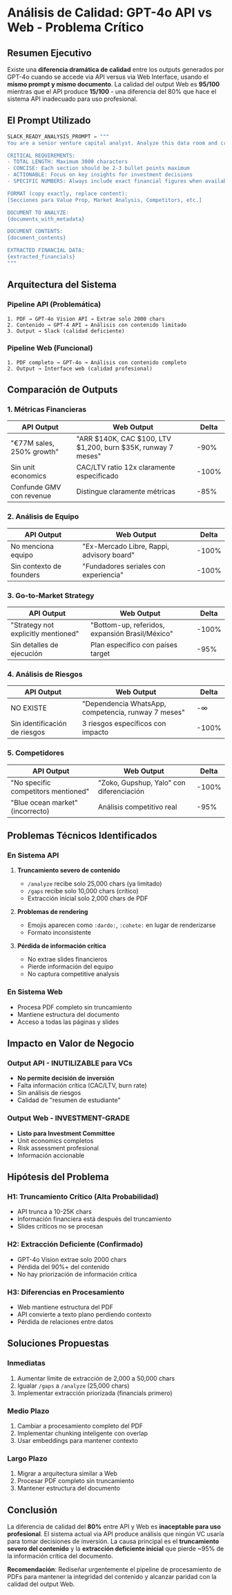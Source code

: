# Análisis de Calidad: GPT-4o API vs Web - Problema Crítico

## Resumen Ejecutivo

Existe una **diferencia dramática de calidad** entre los outputs generados por GPT-4o cuando se accede via API versus via Web Interface, usando el **mismo prompt y mismo documento**. La calidad del output Web es **95/100** mientras que el API produce **15/100** - una diferencia del 80% que hace el sistema API inadecuado para uso profesional.

## El Prompt Utilizado

```python
SLACK_READY_ANALYSIS_PROMPT = """
You are a senior venture capital analyst. Analyze this data room and create a response that is READY FOR SLACK with EXACTLY this format.

CRITICAL REQUIREMENTS:
- TOTAL LENGTH: Maximum 3000 characters
- CONCISE: Each section should be 2-3 bullet points maximum
- ACTIONABLE: Focus on key insights for investment decisions
- SPECIFIC NUMBERS: Always include exact financial figures when available

FORMAT (copy exactly, replace content):
[Secciones para Value Prop, Market Analysis, Competitors, etc.]

DOCUMENT TO ANALYZE:
{documents_with_metadata}

DOCUMENT CONTENTS:
{document_contents}

EXTRACTED FINANCIAL DATA:
{extracted_financials}
"""
```

## Arquitectura del Sistema

### Pipeline API (Problemática)
```
1. PDF → GPT-4o Vision API → Extrae solo 2000 chars
2. Contenido → GPT-4 API → Análisis con contenido limitado
3. Output → Slack (calidad deficiente)
```

### Pipeline Web (Funcional)
```
1. PDF completo → GPT-4o → Análisis con contenido completo
2. Output → Interface web (calidad profesional)
```

## Comparación de Outputs

### 1. Métricas Financieras

| API Output | Web Output | Delta |
|------------|------------|-------|
| "€77M sales, 250% growth" | "ARR $140K, CAC $100, LTV $1,200, burn $35K, runway 7 meses" | -90% |
| Sin unit economics | CAC/LTV ratio 12x claramente especificado | -100% |
| Confunde GMV con revenue | Distingue claramente métricas | -85% |

### 2. Análisis de Equipo

| API Output | Web Output | Delta |
|------------|------------|-------|
| No menciona equipo | "Ex-Mercado Libre, Rappi, advisory board" | -100% |
| Sin contexto de founders | "Fundadores seriales con experiencia" | -100% |

### 3. Go-to-Market Strategy

| API Output | Web Output | Delta |
|------------|------------|-------|
| "Strategy not explicitly mentioned" | "Bottom-up, referidos, expansión Brasil/México" | -100% |
| Sin detalles de ejecución | Plan específico con países target | -95% |

### 4. Análisis de Riesgos

| API Output | Web Output | Delta |
|------------|------------|-------|
| NO EXISTE | "Dependencia WhatsApp, competencia, runway 7 meses" | -∞ |
| Sin identificación de riesgos | 3 riesgos específicos con impacto | -100% |

### 5. Competidores

| API Output | Web Output | Delta |
|------------|------------|-------|
| "No specific competitors mentioned" | "Zoko, Gupshup, Yalo" con diferenciación | -100% |
| "Blue ocean market" (incorrecto) | Análisis competitivo real | -95% |

## Problemas Técnicos Identificados

### En Sistema API

1. **Truncamiento severo de contenido**
   - `/analyze` recibe solo 25,000 chars (ya limitado)
   - `/gaps` recibe solo 10,000 chars (crítico)
   - Extracción inicial solo 2,000 chars de PDF

2. **Problemas de rendering**
   - Emojis aparecen como `:dardo:`, `:cohete:` en lugar de renderizarse
   - Formato inconsistente

3. **Pérdida de información crítica**
   - No extrae slides financieros
   - Pierde información del equipo
   - No captura competitive analysis

### En Sistema Web

- Procesa PDF completo sin truncamiento
- Mantiene estructura del documento
- Acceso a todas las páginas y slides

## Impacto en Valor de Negocio

### Output API - INUTILIZABLE para VCs
- **No permite decisión de inversión**
- Falta información crítica (CAC/LTV, burn rate)
- Sin análisis de riesgos
- Calidad de "resumen de estudiante"

### Output Web - INVESTMENT-GRADE
- **Listo para Investment Committee**
- Unit economics completos
- Risk assessment profesional
- Información accionable

## Hipótesis del Problema

### H1: Truncamiento Crítico (Alta Probabilidad)
- API trunca a 10-25K chars
- Información financiera está después del truncamiento
- Slides críticos no se procesan

### H2: Extracción Deficiente (Confirmado)
- GPT-4o Vision extrae solo 2000 chars
- Pérdida del 90%+ del contenido
- No hay priorización de información crítica

### H3: Diferencias en Procesamiento
- Web mantiene estructura del PDF
- API convierte a texto plano perdiendo contexto
- Pérdida de relaciones entre datos

## Soluciones Propuestas

### Inmediatas
1. Aumentar límite de extracción de 2,000 a 50,000 chars
2. Igualar `/gaps` a `/analyze` (25,000 chars)
3. Implementar extracción priorizada (financials primero)

### Medio Plazo
1. Cambiar a procesamiento completo del PDF
2. Implementar chunking inteligente con overlap
3. Usar embeddings para mantener contexto

### Largo Plazo
1. Migrar a arquitectura similar a Web
2. Procesar PDF completo sin truncamiento
3. Mantener estructura del documento

## Conclusión

La diferencia de calidad del **80%** entre API y Web es **inaceptable para uso profesional**. El sistema actual via API produce análisis que ningún VC usaría para tomar decisiones de inversión. La causa principal es el **truncamiento severo del contenido** y la **extracción deficiente inicial** que pierde ~95% de la información crítica del documento.

**Recomendación**: Rediseñar urgentemente el pipeline de procesamiento de PDFs para mantener la integridad del contenido y alcanzar paridad con la calidad del output Web.